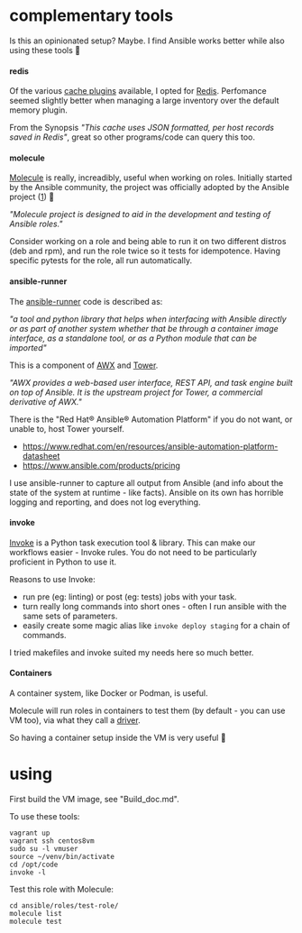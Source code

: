 # complementary tools

Is this an opinionated setup? Maybe. I find Ansible works better while also using these tools 🤹


#### redis

Of the various [cache plugins](https://docs.ansible.com/ansible/latest/plugins/cache.html) available, I opted for [Redis](https://redis.io/). Perfomance seemed slightly better when managing a large inventory over the default memory plugin.

From the Synopsis _"This cache uses JSON formatted, per host records saved in Redis"_, great so other programs/code can query this too.


#### molecule

[Molecule](https://molecule.readthedocs.io/en/latest/) is really, increadibly, useful when working on roles. Initially started by the Ansible community, the project was officially adopted by the Ansible project ([1](https://www.ansible.com/practical-ansible-testing-with-molecule)) 🧪

_"Molecule project is designed to aid in the development and testing of Ansible roles."_

Consider working on a role and being able to run it on two different distros (deb and rpm), and run the role twice so it tests for idempotence. Having specific pytests for the role, all run automatically.


#### ansible-runner

The [ansible-runner](https://github.com/ansible/ansible-runner) code is described as:

_"a tool and python library that helps when interfacing with Ansible directly or as part of another system whether that be through a container image interface, as a standalone tool, or as a Python module that can be imported"_

This is a component of [AWX](https://github.com/ansible/awx) and [Tower](https://www.ansible.com/products/tower).

_"AWX provides a web-based user interface, REST API, and task engine built on top of Ansible. It is the upstream project for Tower, a commercial derivative of AWX."_


There is the "Red Hat® Ansible® Automation Platform" if you do not want, or unable to, host Tower yourself.

* https://www.redhat.com/en/resources/ansible-automation-platform-datasheet
* https://www.ansible.com/products/pricing


I use ansible-runner to capture all output from Ansible (and info about the state of the system at runtime - like facts). Ansible on its own has horrible logging and reporting, and does not log everything.


#### invoke

[Invoke](http://www.pyinvoke.org/) is a Python task execution tool & library. This can make our workflows easier - Invoke rules. You do not need to be particularly proficient in Python to use it.

Reasons to use Invoke:

* run pre (eg: linting) or post (eg: tests) jobs with your task.
* turn really long commands into short ones - often I run ansible with the same sets of parameters.
* easily create some magic alias like `invoke deploy staging` for a chain of commands.

I tried makefiles and invoke suited my needs here so much better.


#### Containers

A container system, like Docker or Podman, is useful.

Molecule will run roles in containers to test them (by default - you can use VM too), via what they call a [driver](https://molecule.readthedocs.io/en/latest/configuration.html#driver).

So having a container setup inside the VM is very useful 🐳


# using

First build the VM image, see "Build_doc.md".

To use these tools:

```
vagrant up
vagrant ssh centos8vm
sudo su -l vmuser
source ~/venv/bin/activate
cd /opt/code
invoke -l
```

Test this role with Molecule:

```
cd ansible/roles/test-role/
molecule list
molecule test
```

